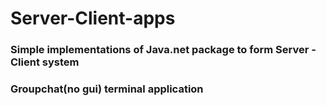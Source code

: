 # Server-Client-apps

### Simple implementations of Java.net package to form Server - Client system
### Groupchat(no gui) terminal application
